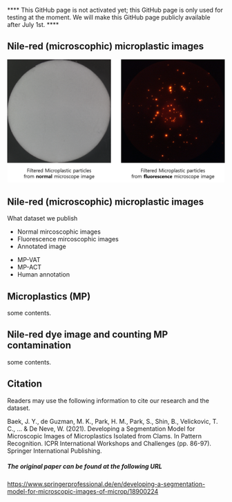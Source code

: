 **** This GitHub page is not activated yet; this GitHub page is only used for testing at the moment. We will make this GitHub page publicly available after July 1st. ****



## Nile-red (microscophic) microplastic images


![Caption for subfigure (a).](sample_image.png)



## Nile-red (microscophic) microplastic images
What dataset we publish
- Normal mircoscophic images 
- Fluorescence mircoscophic images 
- Annotated image
* MP-VAT
* MP-ACT
* Human annotation

## Microplastics (MP)

some contents.

## Nile-red dye image and counting MP contamination

some contents.

## Citation 

Readers may use the following information to cite our research and the dataset.

Baek, J. Y., de Guzman, M. K., Park, H. M., Park, S., Shin, B., Velickovic, T. C., ... & De Neve, W. (2021). Developing a Segmentation Model for Microscopic Images of Microplastics Isolated from Clams. In Pattern Recognition. ICPR International Workshops and Challenges (pp. 86-97). Springer International Publishing.


##### The original paper can be found at the following URL

https://www.springerprofessional.de/en/developing-a-segmentation-model-for-microscopic-images-of-microp/18900224
